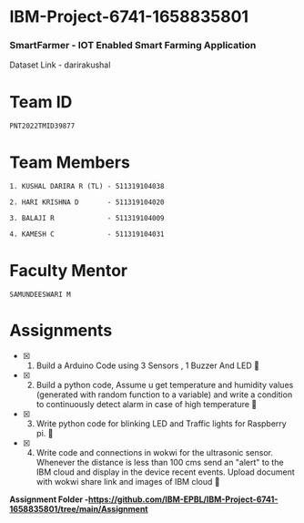 # IBM-Project-6741-1658835801
### SmartFarmer - IOT Enabled Smart Farming Application
Dataset Link - darirakushal

# Team ID
```
PNT2022TMID39877
```

# Team Members

```
1. KUSHAL DARIRA R (TL) - 511319104038 

2. HARI KRISHNA D       - 511319104020

3. BALAJI R             - 511319104009

4. KAMESH C             - 511319104031
```

# Faculty Mentor

```
SAMUNDEESWARI M
```

# Assignments

- [x] 1. Build a Arduino Code using 3 Sensors , 1 Buzzer And LED :tada:

- [x] 2. Build a python code, Assume u get temperature and humidity values (generated with random function to a variable) and write a 
         condition to continuously detect alarm in case of high temperature :tada:
         
- [x] 3. Write python code for blinking LED and Traffic lights for Raspberry pi. :tada:

- [x] 4. Write code and connections in wokwi for the ultrasonic sensor.
Whenever the distance is less than 100 cms send an "alert" to the IBM cloud and display in
the device recent events.
Upload document with wokwi share link and images of IBM cloud :tada:

**Assignment Folder -https://github.com/IBM-EPBL/IBM-Project-6741-1658835801/tree/main/Assignment**

